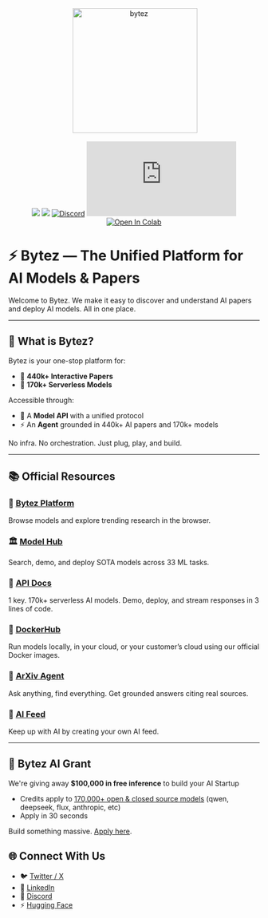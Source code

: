<div align="center">
 <img alt="bytez" height="250px" src="https://github.com/Bytez-com/docs/assets/9612780/610ae3a1-65b5-4f8a-8ed5-0bae9134ab5f">

[![](https://dcbadge.limes.pink/api/server/https://discord.gg/Zrd5UbMEBA)](https://discord.com/invite/Z723PfCFWf)
[![](https://img.shields.io/badge/Bytez-000000?style=for-the-badge&logo=x&=logoColor=white)](https://x.com/Bytez)
[![Discord](https://img.shields.io/discord/844731722700816395)](https://discord.com/invite/Z723PfCFWf)
[![NPM Version](https://img.shields.io/npm/v/bytez.js)](https://www.npmjs.com/package/bytez.js)
[![Open In Colab](https://colab.research.google.com/assets/colab-badge.svg)](https://colab.research.google.com/drive/1oZ4_yQoryL9a3CCLiY29JpEI1L5uwqO-?authuser=1#scrollTo=3LRTz2egUNh7&uniqifier=3)

</div>

# ⚡ Bytez — The Unified Platform for AI Models & Papers

Welcome to Bytez. We make it easy to discover and understand AI papers and deploy AI models. All in one place.

---

## 🧠 What is Bytez?

Bytez is your one-stop platform for:

- 🔬 **440k+ Interactive Papers**
- 🤖 **170k+ Serverless Models**

Accessible through:

- 🧠 A **Model API** with a unified protocol
- ⚡ An **Agent** grounded in 440k+ AI papers and 170k+ models

No infra. No orchestration. Just plug, play, and build.

---

## 📚 Official Resources

### 🧪 [Bytez Platform](https://bytez.com)

Browse models and explore trending research in the browser.

### 🏛️ [Model Hub](https://bytez.com/models)

Search, demo, and deploy SOTA models across 33 ML tasks.

### 🔗 [API Docs](https://docs.bytez.com)

1 key. 170k+ serverless AI models. Demo, deploy, and stream responses in 3 lines of code.

### 🐳 [DockerHub](https://hub.docker.com/u/bytez)

Run models locally, in your cloud, or your customer’s cloud using our official Docker images.

### 🤖 [ArXiv Agent](https://bytez.com/agent)

Ask anything, find everything. Get grounded answers citing real sources.

### 📰 [AI Feed](https://bytez.com/feed)

Keep up with AI by creating your own AI feed.

---

## 🚀 Bytez AI Grant

We're giving away **$100,000 in free inference** to build your AI Startup

- Credits apply to [170,000+ open & closed source models](https://bytez.com/models) (qwen, deepseek, flux, anthropic, etc)
- Apply in 30 seconds

Build something massive. [Apply here](https://docs.google.com/forms/d/e/1FAIpQLSfpm9hHTKRLTBrudOnikqM47etOhIhXiTbf0bBeFbhpqw9VZg/viewform).

## 🌐 Connect With Us

- 🐦 [Twitter / X](https://x.com/bytez)
- 💼 [LinkedIn](https://linkedin.com/company/bytez)
- 💬 [Discord](https://discord.com/invite/Z723PfCFWf)
- ⚡ [Hugging Face](https://huggingface.co/bytez-ai)
